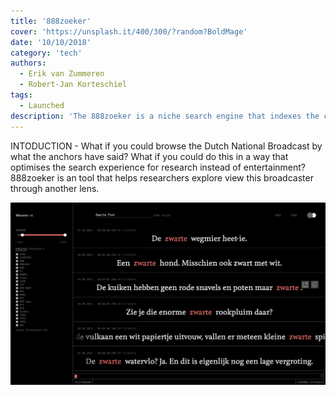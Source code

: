 ```yaml
---
title: '888zoeker'
cover: 'https://unsplash.it/400/300/?random?BoldMage'
date: '10/10/2018'
category: 'tech'
authors:
  - Erik van Zummeren
  - Robert-Jan Korteschiel
tags:
  - Launched
description: 'The 888zoeker is a niche search engine that indexes the content of the Dutch public broadcasting system.'
---
```


INTODUCTION - What if you could browse the Dutch National Broadcast by what the anchors have said? What if you could do this in a way that optimises the search experience for research instead of entertainment? 888zoeker is an tool that helps researchers explore view this broadcaster through another lens. 

![alt text](./888zoeker.png)

